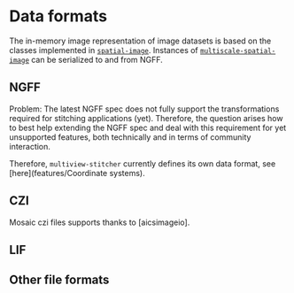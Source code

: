 # Data formats

The in-memory image representation of image datasets is based on the classes implemented in [`spatial-image`](https://github.com/spatial-data). Instances of [`multiscale-spatial-image`](https://github.com/multiscale-spatial-data) can be serialized to and from NGFF.

## NGFF

Problem: The latest NGFF spec does not fully support the transformations required for stitching applications (yet). Therefore, the question arises how to best help extending the NGFF spec and deal with this requirement for yet unsupported features, both technically and in terms of community interaction.

Therefore, `multiview-stitcher` currently defines its own data format, see [here](features/Coordinate systems).

## CZI

Mosaic czi files supports thanks to [aicsimageio].

## LIF

## Other file formats
